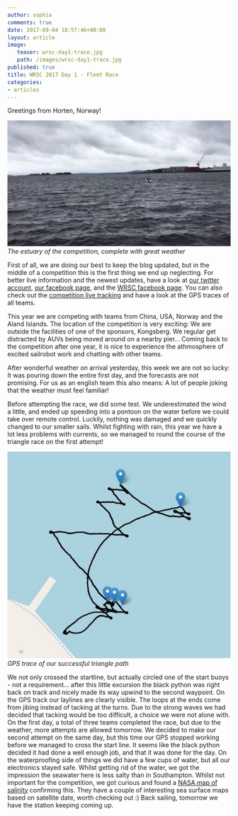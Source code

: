 ```yaml
---
author: sophia
comments: true
date: 2017-09-04 18:57:46+00:00
layout: article
image:
   teaser: wrsc-day1-trace.jpg
   path: /images/wrsc-day1-trace.jpg
published: true
title: WRSC 2017 Day 1 - Fleet Race
categories:
- articles
---
```


Greetings from Horten, Norway!

![horten](/images/wrsc-day1-photo.jpg)
*The estuary of the competition, complete with great weather*

First of all, we are doing our best to keep the blog updated, but in the middle of a competition this is the first thing we end up neglecting. For better live information and the newest updates, have a look at [our twitter account](https://twitter.com/SotonSailRobot), [our facebook page](https://www.facebook.com/maritimeroboticssouthampton/), and the [WRSC facebook page](https://www.facebook.com/WorldRoboticSailingChampionship/).
You can also check out the [competition live tracking](http://tracking.wrsc2017.com/) and have a look at the GPS traces of all teams.

This year we are competing with teams from China, USA, Norway and the Aland Islands. The location of the competition is very exciting: We are outside the facilities of one of the sponsors, Kongsberg. We regular get distracted by AUVs being moved around on a nearby pier... Coming back to the competition after one year, it is nice to experience the athmosphere of excited sailrobot work and chatting with other teams.

After wonderful weather on arrival yesterday, this week we are not so lucky: It was pouring down the entire first day, and the forecasts are not promising.
For us as an english team this also means: A lot of people joking that the weather must feel familiar!

Before attempting the race, we did some test. We underestimated the wind a little, and ended up speeding into a pontoon on the water before we could take over remote control. Luckily, nothing was damaged and we quickly changed to our smaller sails.
Whilst fighting with rain, this year we have a lot less problems with currents, so we managed to round the course of the triangle race on the first attempt!

![triangle race GPS trace](/images/wrsc-day1-trace.jpg)
*GPS trace of our successful triangle path*

We not only crossed the startline, but actually circled one of the start buoys - not a requirement... after this little excursion the black python was right back on track and nicely made its way upwind to the second waypoint. On the GPS track our laylines are clearly visible. The loops at the ends come from jibing instead of tacking at the turns. Due to the strong waves we had decided that tacking would be too difficult, a choice we were not alone with.
On the first day, a total of three teams completed the race, but due to the weather, more attempts are allowed tomorrow.
We decided to make our second attempt on the same day, but this time our GPS stopped working before we managed to cross the start line.
It seems like the black python decided it had done a well enough job, and that it was done for the day.
On the waterproofing side of things we did have a few cups of water, but all our electronics stayed safe.
Whilst getting rid of the water, we got the impression the seawater here is less salty than in Southampton. Whilst not important for the competition, we got curious and found a [NASA map of salinity](https://svs.gsfc.nasa.gov/3652) confirming this. They have a couple of interesting sea surface maps based on satellite date, worth checking out :)
Back sailing, tomorrow we have the station keeping coming up.
